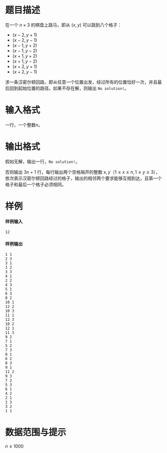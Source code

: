 
# 题目描述

在一个 $n\times 3$ 的棋盘上跳马，即从 $(x,y)$ 可以跳到八个格子：
- $(x-2,y+1)$ 
- $(x-2,y-1)$ 
- $(x-1,y+2)$ 
- $(x-1,y-2)$ 
- $(x+1,y+2)$ 
- $(x+1,y-2)$ 
- $(x+2,y+1)$ 
- $(x+2,y-1)$

求一条汉密尔顿回路，即从任意一个位置出发，经过所有的位置恰好一次，并且最后回到起始位置的路径。如果不存在解，则输出 `No solution!`。


# 输入格式

一行，一个整数$n$。


# 输出格式

假如无解，输出一行，`No solution!`。

否则输出 $3n+1$ 行，每行输出两个空格隔开的整数 $x,y$（$1\leq x\leq n,1\leq y\leq 3$），依次表示汉密尔顿回路经过的格子，输出的相邻两个要求能够互相到达，且第一个格子和最后一个格子必须相同。


# 样例

#### 样例输入
```plain
12
```
#### 样例输出
```plain
1 1
2 3
3 1
1 2
3 3
4 1
2 2
4 3
5 1
6 3
8 2
10 1
12 2
10 3
11 1
12 3
10 2
12 1
11 3
9 2
7 1
5 2
7 3
8 1
6 2
8 3
9 1
11 2
9 3
7 2
5 3
6 1
4 2
2 1
1 3
3 2
1 1
```

# 数据范围与提示

$n\le 1000$


